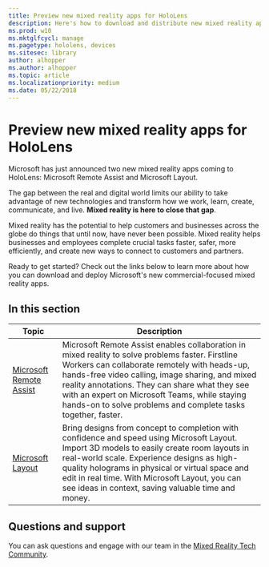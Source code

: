 ```yaml
---
title: Preview new mixed reality apps for HoloLens
description: Here's how to download and distribute new mixed reality apps for HoloLens, free for a limited time during public preview
ms.prod: w10
ms.mktglfcycl: manage
ms.pagetype: hololens, devices
ms.sitesec: library
author: alhopper
ms.author: alhopper
ms.topic: article
ms.localizationpriority: medium
ms.date: 05/22/2018
---
```

# Preview new mixed reality apps for HoloLens

Microsoft has just announced two new mixed reality apps coming to HoloLens: Microsoft Remote Assist and Microsoft Layout.

The gap between the real and digital world limits our ability to take advantage of new technologies and transform how we work, learn, create, communicate, and live. **Mixed reality is here to close that gap**.

Mixed reality has the potential to help customers and businesses across the globe do things that until now, have never been possible. Mixed reality helps businesses and employees complete crucial tasks faster, safer, more efficiently, and create new ways to connect to customers and partners.

Ready to get started? Check out the links below to learn more about how you can download and deploy Microsoft's new commercial-focused mixed reality apps.

## In this section

| Topic | Description |
| --- | --- |
| [Microsoft Remote Assist](hololens-microsoft-remote-assist-app.md) | Microsoft Remote Assist enables collaboration in mixed reality to solve problems faster. Firstline Workers can collaborate remotely with heads-up, hands-free video calling, image sharing, and mixed reality annotations. They can share what they see with an expert on Microsoft Teams, while staying hands-on to solve problems and complete tasks together, faster. |
| [Microsoft Layout](hololens-microsoft-layout-app.md ) | Bring designs from concept to completion with confidence and speed using Microsoft Layout. Import 3D models to easily create room layouts in real-world scale. Experience designs as high-quality holograms in physical or virtual space and edit in real time. With Microsoft Layout, you can see ideas in context, saving valuable time and money. |

## Questions and support

You can ask questions and engage with our team in the [Mixed Reality Tech Community](https://techcommunity.microsoft.com/t5/Mixed-Reality/ct-p/MixedReality).